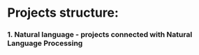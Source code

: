 # Projects structure:
### 1. Natural language - projects connected with Natural Language Processing

